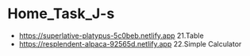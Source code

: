 # Home_Task_J-s
* https://superlative-platypus-5c0beb.netlify.app  21.Table
* https://resplendent-alpaca-92565d.netlify.app 22.Simple Calculator
